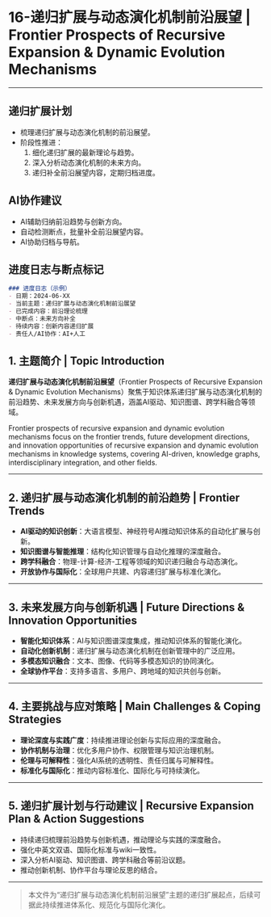 # 16-递归扩展与动态演化机制前沿展望 | Frontier Prospects of Recursive Expansion & Dynamic Evolution Mechanisms

---

## 递归扩展计划

- 梳理递归扩展与动态演化机制的前沿展望。
- 阶段性推进：
  1. 细化递归扩展的最新理论与趋势。
  2. 深入分析动态演化机制的未来方向。
  3. 递归补全前沿展望内容，定期归档进度。

## AI协作建议

- AI辅助归纳前沿趋势与创新方向。
- 自动检测断点，批量补全前沿展望内容。
- AI协助归档与导航。

## 进度日志与断点标记

```markdown
### 进度日志（示例）
- 日期：2024-06-XX
- 当前主题：递归扩展与动态演化机制前沿展望
- 已完成内容：前沿理论梳理
- 中断点：未来方向补全
- 待续内容：创新内容递归扩展
- 责任人/AI协作：AI+人工
```
<!-- 中断点：前沿/未来方向/创新递归扩展 -->

## 1. 主题简介 | Topic Introduction

**递归扩展与动态演化机制前沿展望**（Frontier Prospects of Recursive Expansion & Dynamic Evolution Mechanisms）聚焦于知识体系递归扩展与动态演化机制的前沿趋势、未来发展方向与创新机遇，涵盖AI驱动、知识图谱、跨学科融合等领域。

Frontier prospects of recursive expansion and dynamic evolution mechanisms focus on the frontier trends, future development directions, and innovation opportunities of recursive expansion and dynamic evolution mechanisms in knowledge systems, covering AI-driven, knowledge graphs, interdisciplinary integration, and other fields.

---

## 2. 递归扩展与动态演化机制的前沿趋势 | Frontier Trends

- **AI驱动的知识创新**：大语言模型、神经符号AI推动知识体系的自动化扩展与创新。
- **知识图谱与智能推理**：结构化知识管理与自动化推理的深度融合。
- **跨学科融合**：物理-计算-经济-工程等领域的知识递归融合与动态演化。
- **开放协作与国际化**：全球用户共建、内容递归扩展与标准化演化。

---

## 3. 未来发展方向与创新机遇 | Future Directions & Innovation Opportunities

- **智能化知识体系**：AI与知识图谱深度集成，推动知识体系的智能化演化。
- **自动化创新机制**：递归扩展与动态演化机制在创新管理中的广泛应用。
- **多模态知识融合**：文本、图像、代码等多模态知识的协同演化。
- **全球协作平台**：支持多语言、多用户、跨地域的知识共创与创新。

---

## 4. 主要挑战与应对策略 | Main Challenges & Coping Strategies

- **理论深度与实践广度**：持续推进理论创新与实际应用的深度融合。
- **协作机制与治理**：优化多用户协作、权限管理与知识治理机制。
- **伦理与可解释性**：强化AI系统的透明性、责任归属与可解释性。
- **标准化与国际化**：推动内容标准化、国际化与可持续演化。

---

## 5. 递归扩展计划与行动建议 | Recursive Expansion Plan & Action Suggestions

- 持续递归梳理前沿趋势与创新机遇，推动理论与实践的深度融合。
- 强化中英文双语、国际化标准与wiki一致性。
- 深入分析AI驱动、知识图谱、跨学科融合等前沿议题。
- 推动创新机制、协作平台与理论反思的结合。

---

> 本文件为“递归扩展与动态演化机制前沿展望”主题的递归扩展起点，后续可据此持续推进体系化、规范化与国际化演化。
